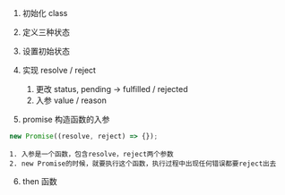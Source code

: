 1. 初始化 class

2. 定义三种状态

3. 设置初始状态

4. 实现 resolve / reject

   1. 更改 status, pending -> fulfilled / rejected
   2. 入参 value / reason

5. promise 构造函数的入参

```js
new Promise((resolve, reject) => {});
```

    1. 入参是一个函数，包含resolve，reject两个参数
    2. new Promise的时候，就要执行这个函数，执行过程中出现任何错误都要reject出去

6. then 函数
